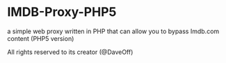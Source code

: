 # IMDB-Proxy-PHP5
a simple web proxy written in PHP that can allow you to bypass Imdb.com content (PHP5 version)

All rights reserved to its creator (@DaveOff)
